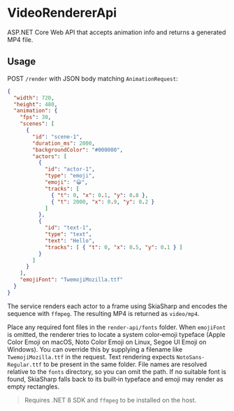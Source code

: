 # VideoRendererApi

ASP.NET Core Web API that accepts animation info and returns a generated MP4 file.

## Usage

POST `/render` with JSON body matching `AnimationRequest`:

```json
{
  "width": 720,
  "height": 480,
  "animation": {
    "fps": 30,
    "scenes": [
      {
        "id": "scene-1",
        "duration_ms": 2000,
        "backgroundColor": "#000000",
        "actors": [
          {
            "id": "actor-1",
            "type": "emoji",
            "emoji": "😀",
            "tracks": [
              { "t": 0, "x": 0.1, "y": 0.8 },
              { "t": 2000, "x": 0.9, "y": 0.2 }
            ]
          },
          {
            "id": "text-1",
            "type": "text",
            "text": "Hello",
            "tracks": [ { "t": 0, "x": 0.5, "y": 0.1 } ]
          }
        ]
      }
    ],
    "emojiFont": "TwemojiMozilla.ttf"
  }
}
```

The service renders each actor to a frame using SkiaSharp and encodes the sequence with `ffmpeg`. The resulting MP4 is returned as `video/mp4`.

Place any required font files in the `render-api/fonts` folder. When `emojiFont` is omitted, the renderer tries to locate a system color‑emoji typeface (Apple Color Emoji on macOS, Noto Color Emoji on Linux, Segoe UI Emoji on Windows). You can override this by supplying a filename like `TwemojiMozilla.ttf` in the request. Text rendering expects `NotoSans-Regular.ttf` to be present in the same folder. File names are resolved relative to the `fonts` directory, so you can omit the path. If no suitable font is found, SkiaSharp falls back to its built‑in typeface and emoji may render as empty rectangles.

> Requires .NET 8 SDK and `ffmpeg` to be installed on the host.
